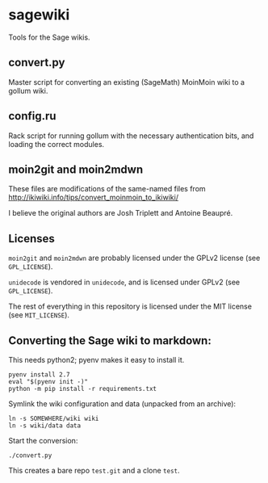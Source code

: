 # sagewiki

Tools for the Sage wikis.

## convert.py

Master script for converting an existing (SageMath) MoinMoin wiki to a gollum wiki.

## config.ru

Rack script for running gollum with the necessary authentication bits,
and loading the correct modules.

## moin2git and moin2mdwn

These files are modifications of the same-named files from http://ikiwiki.info/tips/convert_moinmoin_to_ikiwiki/

I believe the original authors are Josh Triplett and Antoine Beaupré.

## Licenses

`moin2git` and `moin2mdwn` are probably licensed under the GPLv2 license (see `GPL_LICENSE`).

`unidecode` is vendored in `unidecode`, and is licensed under GPLv2 (see `GPL_LICENSE`).

The rest of everything in this repository is licensed under the MIT license (see `MIT_LICENSE`).

## Converting the Sage wiki to markdown:

This needs python2; pyenv makes it easy to install it.

    pyenv install 2.7
    eval "$(pyenv init -)"
    python -m pip install -r requirements.txt

Symlink the wiki configuration and data (unpacked from an archive):

    ln -s SOMEWHERE/wiki wiki
    ln -s wiki/data data

Start the conversion:

    ./convert.py

This creates a bare repo ``test.git`` and a clone ``test``.
